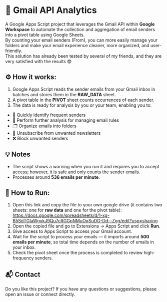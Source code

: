 # 📧 Gmail API Analytics

A Google Apps Script project that leverages the Gmail API within **Google Workspace** to automate the collection and aggregation of email senders into a pivot table using Google Sheets.  
By counting your email senders (From), you can more easily manage your folders and make your email experience cleaner, more organized, and user-friendly.  
This solution has already been tested by several of my friends, and they are very satisfied with the results 😎


## ⚙️ How it works:

1. Google Apps Script reads the sender emails from your Gmail inbox in batches and stores them in the **RAW\_DATA** sheet.
2. A pivot table in the **PIVOT** sheet counts occurrences of each sender.
3. The data is ready for analysis by you or your team, enabling you to:
* 📌 Quickly identify frequent senders
* 📝 Perform further analysis for managing email rules
* 🗂️ Organize emails into folders
* 🚫 Unsubscribe from unwanted newsletters
* ❌ Block unwanted senders

## 💡 Notes

* The script shows a warning when you run it and requires you to accept access; however, it is safe and only counts the sender emails.
* Processes around **536 emails per minute**.

## 🚀 How to Run:

1. Open this link and copy the file to your own google drive (it contains two sheets: one for **raw data** and one for the pivot table):  
https://docs.google.com/spreadsheets/d/1-xg-B5SdTGIaWgvkJ9Qu7cRGGpNMuOqSuDG-Dd--Zgg/edit?usp=sharing
2. Open the copied file and go to Extensions → Apps Script and click **Run**.
3. Give access to Apps Script to access your Gmail account.
4. Wait for the script to process your emails — it imports around **500 emails per minute**, so total time depends on the number of emails in your inbox.
5. Check the pivot sheet once the process is completed to review high-frequency senders.

## 📬 Contact

Do you like this project? If you have any questions or suggestions, please open an issue or connect directly.
